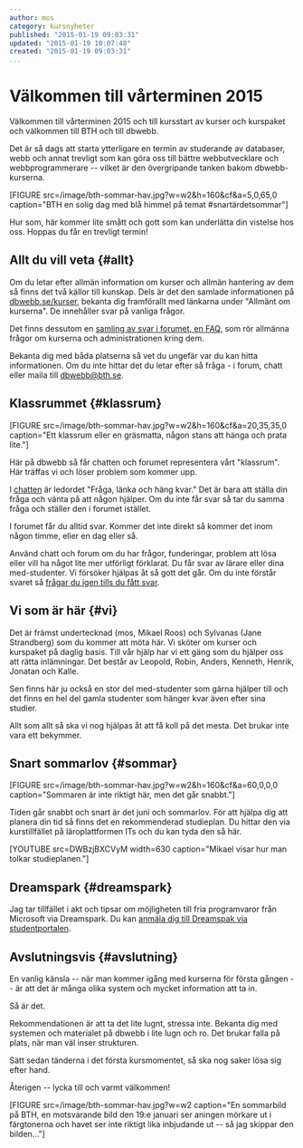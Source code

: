 ```yaml
---
author: mos
category: kursnyheter
published: "2015-01-19 09:03:31"
updated: "2015-01-19 10:07:48"
created: "2015-01-19 09:03:31"
...
```

Välkommen till vårterminen 2015
==================================

Välkommen till vårterminen 2015 och till kursstart av kurser och kurspaket och välkommen till BTH och till dbwebb. 

Det är så dags att starta ytterligare en termin av studerande av databaser, webb och annat trevligt som kan göra oss till bättre webbutvecklare och webbprogrammerare -- vilket är den övergripande tanken bakom dbwebb-kurserna.  

<!--more-->

[FIGURE src=/image/bth-sommar-hav.jpg?w=w2&h=160&cf&a=5,0,65,0 caption="BTH en solig dag med blå himmel på temat #snartärdetsommar"]

Hur som, här kommer lite smått och gott som kan underlätta din vistelse hos oss. Hoppas du får en trevligt termin!



Allt du vill veta {#allt}
------------------------------------------

Om du letar efter allmän information om kurser och allmän hantering av dem så finns det två källor till kunskap. Dels är det den samlade informationen på [dbwebb.se/kurser](kurser), bekanta dig framförallt med länkarna under "Allmänt om kurserna". De innehåller svar på vanliga frågor.

Det finns dessutom en [samling av svar i forumet, en FAQ,](t/1113) som rör allmänna frågor om kurserna och administrationen kring dem.

Bekanta dig med båda platserna så vet du ungefär var du kan hitta informationen. Om du inte hittar det du letar efter så fråga - i forum, chatt eller maila till dbwebb@bth.se.



Klassrummet {#klassrum}
------------------------------------------

[FIGURE src=/image/bth-sommar-hav.jpg?w=w2&h=160&cf&a=20,35,35,0 caption="Ett klassrum eller en gräsmatta, någon stans att hänga och prata lite."]


Här på dbwebb så får chatten och forumet representera vårt "klassrum". Här träffas vi och löser problem som kommer upp. 

I [chatten](irc) är ledordet "Fråga, länka och häng kvar." Det är bara att ställa din fråga och vänta på att någon hjälper. Om du inte får svar så tar du samma fråga och ställer den i forumet istället.

I forumet får du alltid svar. Kommer det inte direkt så kommer det inom någon timme, eller en dag eller så. 

Använd chatt och forum om du har frågor, funderingar, problem att lösa eller vill ha något lite mer utförligt förklarat. 
Du får svar av lärare eller dina med-studenter. Vi försöker hjälpas åt så gott det går. Om du inte förstår svaret så [frågar du igen tills du fått svar](t/885). 



Vi som är här {#vi}
------------------------------------------

Det är främst undertecknad (mos, Mikael Roos) och Sylvanas (Jane Strandberg) som du kommer att möta här. Vi sköter om kurser och kurspaket på daglig basis. Till vår hjälp har vi ett gäng som du hjälper oss att rätta inlämningar. Det består av Leopold, Robin, Anders, Kenneth, Henrik, Jonatan och Kalle.

Sen finns här ju också en stor del med-studenter som gärna hjälper till och det finns en hel del gamla studenter som hänger kvar även efter sina studier. 

Allt som allt så ska vi nog hjälpas åt att få koll på det mesta. Det brukar inte vara ett bekymmer.



Snart sommarlov {#sommar}
------------------------------------------

[FIGURE src=/image/bth-sommar-hav.jpg?w=w2&h=160&cf&a=60,0,0,0 caption="Sommaren är inte riktigt här, men det går snabbt."]

Tiden går snabbt och snart är det juni och sommarlov. För att hjälpa dig att planera din tid så finns det en rekommenderad studieplan. Du hittar den via kurstillfället på läroplattformen ITs och du kan tyda den så här.

[YOUTUBE src=DWBzjBXCVyM width=630 caption="Mikael visar hur man tolkar studieplanen."]



Dreamspark {#dreamspark}
------------------------------------------

Jag tar tillfället i akt och tipsar om möjligheten till fria programvaror från Microsoft via Dreamspark. Du kan [anmäla dig till Dreamspak via studentportalen](https://studentportal.bth.se/web/studentportal.nsf/web.xsp/tillgang_till_programvara).



Avslutningsvis {#avslutning}
------------------------------------------

En vanlig känsla -- när man kommer igång med kurserna för första gången -- är att det är många olika system och mycket information att ta in. 

Så är det. 

Rekommendationen är att ta det lite lugnt, stressa inte. Bekanta dig med systemen och materialet på dbwebb i lite lugn och ro. Det brukar falla på plats, när man väl inser strukturen.

Sätt sedan tänderna i det första kursmomentet, så ska nog saker lösa sig efter hand. 

Återigen -- lycka till och varmt välkommen!

[FIGURE src=/image/bth-sommar-hav.jpg?w=w2 caption="En sommarbild på BTH, en motsvarande bild den 19:e januari ser aningen mörkare ut i färgtonerna och havet ser inte riktigt lika inbjudande ut -- så jag skippar den bilden..."]
